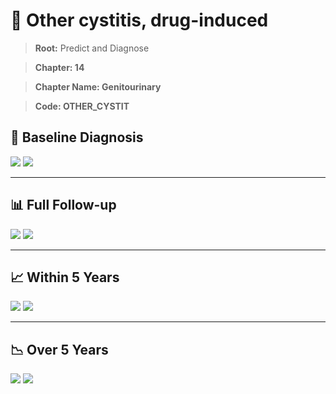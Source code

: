 # 🧬 Other cystitis, drug-induced
    
> **Root:** Predict and Diagnose

> **Chapter: 14**

> **Chapter Name: Genitourinary**

> **Code: OTHER_CYSTIT**

## 🧪 Baseline Diagnosis

<img src="/Predict/Figures/Baseline/IMP/OTHER_CYSTIT.png" />

<CsvTableIMP src="/public/Predict/Data/Baseline/IMP/IMP_OTHER_CYSTIT.csv" label="🔍 View full results" />

<img src="/Predict/Figures/Baseline/ROC/OTHER_CYSTIT.png" />

<CsvTableROC src="/public/Predict/Data/Baseline/EVA/OTHER_CYSTIT.csv" label="🔍 View full results" />

---

## 📊 Full Follow-up

<img src="/Predict/Figures/ALL/IMP/OTHER_CYSTIT.png" />

<CsvTableIMP src="/public/Predict/Data/ALL/IMP/IMP_OTHER_CYSTIT.csv" label="🔍 View full results" />

<img src="/Predict/Figures/ALL/ROC/OTHER_CYSTIT.png" />

<CsvTableROC src="/public/Predict/Data/ALL/EVA/OTHER_CYSTIT.csv" label="🔍 View full results" />

---

## 📈 Within 5 Years

<img src="/Predict/Figures/FYears/IMP/OTHER_CYSTIT.png" />

<CsvTableIMP src="/public/Predict/Data/FYears/IMP/IMP_OTHER_CYSTIT.csv" label="🔍 View full results" />

<img src="/Predict/Figures/FYears/ROC/OTHER_CYSTIT.png" />

<CsvTableROC src="/public/Predict/Data/FYears/EVA/OTHER_CYSTIT.csv" label="🔍 View full results" />

---

## 📉 Over 5 Years

<img src="/Predict/Figures/OverFYears/IMP/OTHER_CYSTIT.png" />

<CsvTableIMP src="/public/Predict/Data/OverFYears/IMP/IMP_OTHER_CYSTIT.csv" label="🔍 View full results" />

<img src="/Predict/Figures/OverFYears/ROC/OTHER_CYSTIT.png" />

<CsvTableROC src="/public/Predict/Data/OverFYears/EVA/OTHER_CYSTIT.csv" label="🔍 View full results" />
